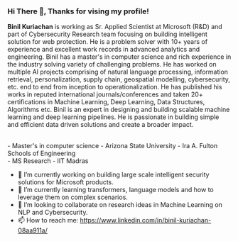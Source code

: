 
### Hi There 👋, Thanks for vising my profile!

**Binil Kuriachan** is working as Sr. Applied Scientist at Microsoft (R&D) and part of Cybersecurity Research team focusing on building intelligent solution for web protection. He is a problem solver with 10+ years of experience and excellent work records in advanced analytics and engineering. Binil has a master's in computer science and rich experience in the industry solving variety of challenging problems. He has worked on multiple AI projects comprising of natural language processing, information retrieval, personalization, supply chain, geospatial modelling, cybersecurity, etc. end to end from inception to operationalization. He has published his works in reputed international journals/conferences and taken 20+ certifications in Machine Learning, Deep Learning, Data Structures, Algorithms etc. Binil is an expert in designing and building scalable machine learning and deep learning pipelines. He is passionate in building simple and efficient data driven solutions and create a broader impact.

 <br> - Master's in computer science - Arizona State University - Ira A. Fulton Schools of Engineering 
 <br> - MS Research - IIT Madras <br>
 
- 🔭 I’m currently working on building large scale intelligent security solutions for Microsoft products.
- 🌱 I’m currently learning transformers, language models and how to leverage them on complex scenarios.
- 👯 I’m looking to collaborate on research ideas in Machine Learning on NLP and Cybersecurity.
- 📫 How to reach me: https://www.linkedin.com/in/binil-kuriachan-08aa911a/ 

<!--
**bkuriach/bkuriach** is a ✨ _special_ ✨ repository because its `README.md` (this file) appears on your GitHub profile.

Here are some ideas to get you started:

- 🔭 I’m currently working on ...
- 🌱 I’m currently learning ...
- 👯 I’m looking to collaborate on ...
- 🤔 I’m looking for help with ...
- 💬 Ask me about ...
- 📫 How to reach me: ...
- 😄 Pronouns: ...
- ⚡ Fun fact: ...
-->
